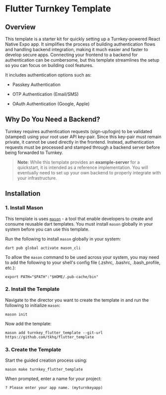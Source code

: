 # Flutter Turnkey Template

## Overview

This template is a starter kit for quickly setting up a Turnkey-powered React Native Expo app. It simplifies the process of building authentication flows and handling backend integration, making it much easier and faster to develop secure apps. Connecting your frontend to a backend for authentication can be cumbersome, but this template streamlines the setup so you can focus on building cool features.

It includes authentication options such as:

- Passkey Authentication

- OTP Authentication (Email/SMS)

- OAuth Authentication (Google, Apple)

## Why Do You Need a Backend?

Turnkey requires authentication requests (sign-up/login) to be validated (stamped) using your root user API key-pair. Since this key-pair must remain private, it cannot be used directly in the frontend. Instead, authentication requests must be processed and stamped through a backend server before being forwarded to Turnkey.

> **Note**: While this template provides an **example-server** for a quickstart, it is intended as a reference implementation. You will eventually need to set up your own backend to properly integrate with your infrastructure.

## Installation

### 1. Install Mason

This template is uses [`mason`](https://github.com/felangel/mason) - a tool that enable developers to create and consume reusable dart templates. You must install `mason` globally in your system before you can use this template.

Run the following to install `mason` globally in your system:

```shell
dart pub global activate mason_cli
```

To allow the `mason` command to be used across your system, you may need to add the following to your shell's config file (.zshrc, .bashrc, .bash_profile, etc.):

```shell
export PATH="$PATH":"$HOME/.pub-cache/bin"
```

### 2. Install the Template

Navigate to the director you want to create the template in and run the following to initialize `mason`:

```shell
mason init
```

Now add the template:

```shell
mason add turnkey_flutter_template --git-url https://github.com/tkhq/flutter_template
```

### 3. Create the Template

Start the guided creation process using:

```shell
mason make turnkey_flutter_template
```

When prompted, enter a name for your project:

```shell
? Please enter your app name. (myturnkeyapp)
```
